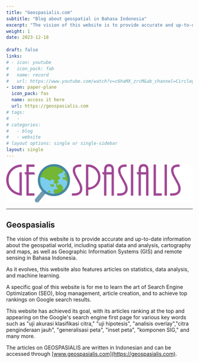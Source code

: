 ```yaml
---
title: "Geospasialis.com"
subtitle: "Blog about geospatial in Bahasa Indonesia"
excerpt: "The vision of this website is to provide accurate and up-to-date information about the geospatial world, including spatial data and analysis, cartography and maps, as well as Geographic Information Systems (GIS) and remote sensing in Bahasa Indonesia."
weight: 1
date: 2023-12-18

draft: false
links:
# - icon: youtube
#   icon_pack: fab
#   name: record
#   url: https://www.youtube.com/watch?v=c6haMX_zrcM&ab_channel=CirclegeoMedia
- icon: paper-plane
  icon_pack: fas
  name: access it here
  url: https://geospasialis.com
# tags:
#   - 
# categories:
#   - blog
#   - website
# layout options: single or single-sidebar
layout: single
---
```


![geospasialis.com](Geospasialis.png)

---

## Geospasialis

The vision of this website is to provide accurate and up-to-date information about the geospatial world, including spatial data and analysis, cartography and maps, as well as Geographic Information Systems (GIS) and remote sensing in Bahasa Indonesia.

As it evolves, this website also features articles on statistics, data analysis, and machine learning.

A specific goal of this website is for me to learn the art of Search Engine Optimization (SEO), blog management, article creation, and to achieve top rankings on Google search results.

This website has achieved its goal, with its articles ranking at the top and appearing on the Google's search engine first page for various key words such as "uji akurasi klasifikasi citra," "uji hipotesis", "analisis overlay","citra penginderaan jauh", "generalisasi peta", "inset peta", "komponen SIG," and many more.

The articles on GEOSPASIALIS are written in Indonesian and can be accessed through [www.geospasialis.com](https://geospasialis.com).




